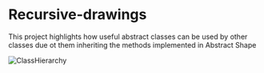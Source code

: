 # Recursive-drawings
This project highlights how useful abstract classes can be used by other classes due ot them inheriting the methods implemented in Abstract Shape

![ClassHierarchy](https://user-images.githubusercontent.com/123132355/213603702-84d41a25-0912-4bce-99f6-744bfdacd48f.jpg)
